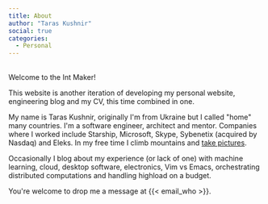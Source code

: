 ```yaml
---
title: About
author: "Taras Kushnir"
social: true
categories:
  - Personal
---
```


<div>&nbsp;</div>
<div id="avatar"></div>Welcome to the Int Maker!

This website is another iteration of developing my personal website, engineering blog and my CV, this time combined in one.

My name is Taras Kushnir, originally I'm from Ukraine but I called "home" many countries. I'm a software engineer, architect and mentor. Companies where I worked include Starship, Microsoft, Skype, Sybenetix (acquired by Nasdaq) and Eleks. In my free time I climb mountains and [take pictures](https://500px.com/tkushnir).

Occasionally I blog about my experience (or lack of one) with machine learning, cloud, desktop software, electronics, Vim vs Emacs, orchestrating distributed computations and handling highload on a budget.

You're welcome to drop me a message at {{< email_who >}}.

